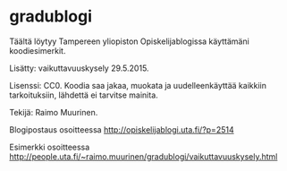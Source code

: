 ﻿# gradublogi
Täältä löytyy Tampereen yliopiston Opiskelijablogissa käyttämäni koodiesimerkit.

Lisätty: vaikuttavuuskysely 29.5.2015.

Lisenssi: CC0. Koodia saa jakaa, muokata ja uudelleenkäyttää kaikkiin tarkoituksiin, lähdettä ei tarvitse mainita.

Tekijä: Raimo Muurinen.

Blogipostaus osoitteessa 
http://opiskelijablogi.uta.fi/?p=2514

Esimerkki osoitteessa
http://people.uta.fi/~raimo.muurinen/gradublogi/vaikuttavuuskysely.html
